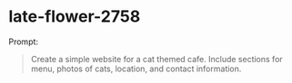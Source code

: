 # late-flower-2758

Prompt:
> Create a simple website for a cat themed cafe. Include sections for menu, photos of cats, location, and contact information.